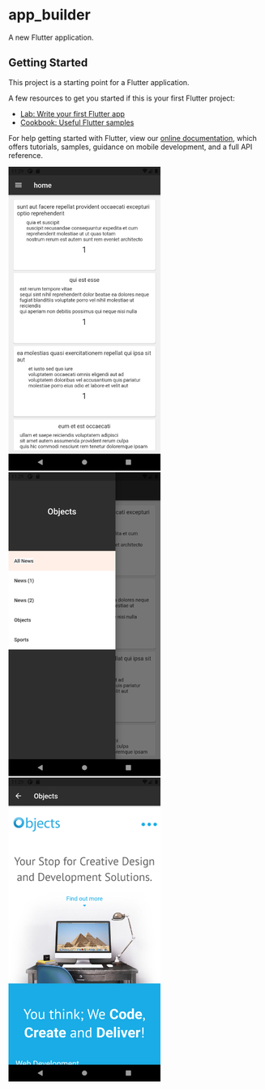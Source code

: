 # app_builder

A new Flutter application.

## Getting Started

This project is a starting point for a Flutter application.

A few resources to get you started if this is your first Flutter project:

- [Lab: Write your first Flutter app](https://flutter.dev/docs/get-started/codelab)
- [Cookbook: Useful Flutter samples](https://flutter.dev/docs/cookbook)

For help getting started with Flutter, view our
[online documentation](https://flutter.dev/docs), which offers tutorials,
samples, guidance on mobile development, and a full API reference.

<p>
  <img src="1.png" width="300" title="hover text">
  <img src="2.png" width="300" alt="accessibility text">
  <img src="3.png" width="300" title="hover text">
</p>
